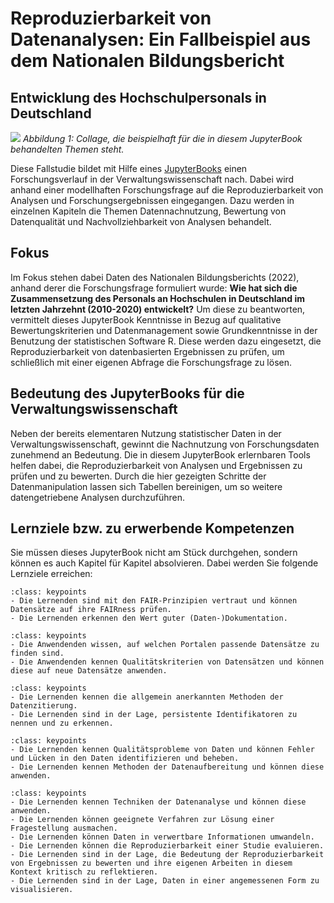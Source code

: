# Reproduzierbarkeit von Datenanalysen: Ein Fallbeispiel aus dem Nationalen Bildungsbericht 
## Entwicklung des Hochschulpersonals in Deutschland 


![](_images/)
*Abbildung 1: Collage, die beispielhaft für die in diesem JupyterBook behandelten Themen steht.*


Diese Fallstudie bildet mit Hilfe eines <a href="https://jupyterbook.org/en/stable/intro.html" target="_blank">JupyterBooks</a> einen Forschungsverlauf in der Verwaltungswissenschaft nach. Dabei wird anhand einer modellhaften Forschungsfrage auf die Reproduzierbarkeit von Analysen und Forschungsergebnissen eingegangen. Dazu werden in einzelnen Kapiteln die Themen Datennachnutzung, Bewertung von Datenqualität und Nachvollziehbarkeit von Analysen behandelt.


## Fokus

Im Fokus stehen dabei Daten des Nationalen Bildungsberichts (2022), anhand derer die Forschungsfrage formuliert wurde: 
**Wie hat sich die Zusammensetzung des Personals an Hochschulen in Deutschland im letzten Jahrzehnt (2010-2020) entwickelt?**
Um diese zu beantworten, vermittelt dieses JupyterBook Kenntnisse in Bezug auf qualitative Bewertungskriterien und Datenmanagement sowie Grundkenntnisse in der Benutzung der statistischen Software R. Diese werden dazu eingesetzt, die Reproduzierbarkeit von datenbasierten Ergebnissen zu prüfen, um schließlich mit einer eigenen Abfrage die Forschungsfrage zu lösen.


## Bedeutung des JupyterBooks für die Verwaltungswissenschaft

Neben der bereits elementaren Nutzung statistischer Daten in der Verwaltungswissenschaft, gewinnt die Nachnutzung von Forschungsdaten zunehmend an Bedeutung. Die in diesem JupyterBook erlernbaren Tools helfen dabei, die Reproduzierbarkeit von Analysen und Ergebnissen zu prüfen und zu bewerten. Durch die hier gezeigten Schritte der Datenmanipulation lassen sich Tabellen bereinigen, um so weitere datengetriebene Analysen durchzuführen.


## Lernziele bzw. zu erwerbende Kompetenzen  

Sie müssen dieses JupyterBook nicht am Stück durchgehen, sondern können es auch Kapitel für Kapitel absolvieren. Dabei werden Sie folgende Lernziele erreichen:  


```{admonition} Grundsätze des Datenmanagements
:class: keypoints
- Die Lernenden sind mit den FAIR-Prinzipien vertraut und können Datensätze auf ihre FAIRness prüfen.
- Die Lernenden erkennen den Wert guter (Daten-)Dokumentation.
```  

```{admonition} Sicherstellen der Qualität von Datensätzen
:class: keypoints
- Die Anwendenden wissen, auf welchen Portalen passende Datensätze zu finden sind.
- Die Anwendenden kennen Qualitätskriterien von Datensätzen und können diese auf neue Datensätze anwenden.
```  

```{admonition} Zitierregeln und PID
:class: keypoints
- Die Lernenden kennen die allgemein anerkannten Methoden der Datenzitierung.
- Die Lernenden sind in der Lage, persistente Identifikatoren zu nennen und zu erkennen.
```  

```{admonition} Verifizierung und Aufbereitung
:class: keypoints 
- Die Lernenden kennen Qualitätsprobleme von Daten und können Fehler und Lücken in den Daten identifizieren und beheben.
- Die Lernenden kennen Methoden der Datenaufbereitung und können diese anwenden.
```  

```{admonition} Reproduzierbarkeit und Interpretation
:class: keypoints
- Die Lernenden kennen Techniken der Datenanalyse und können diese anwenden.
- Die Lernenden können geeignete Verfahren zur Lösung einer Fragestellung ausmachen.
- Die Lernenden können Daten in verwertbare Informationen umwandeln.
- Die Lernenden können die Reproduzierbarkeit einer Studie evaluieren.
- Die Lernenden sind in der Lage, die Bedeutung der Reproduzierbarkeit von Ergebnissen zu bewerten und ihre eigenen Arbeiten in diesem Kontext kritisch zu reflektieren.
- Die Lernenden sind in der Lage, Daten in einer angemessenen Form zu visualisieren.
```  
